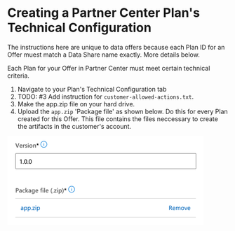 # Creating a Partner Center Plan's Technical Configuration

The instructions here are unique to data offers because each Plan ID for an Offer muest match a Data Share name exactly. More details below.


Each Plan for your Offer in Partner Center must meet certain technical criteria.

1. Navigate to your Plan's Technical Configuration tab
1. TODO: #3 Add instruction for `customer-allowed-actions.txt`.
1. Make the app.zip file on your hard drive.
1. Upload the `app.zip` 'Package file' as shown below. Do this for every Plan created for this Offer. This file contains the files neccessary to create the artifacts in the customer's account.

![Upload app.zip file](images/01.png "Upload ZIP file.")
